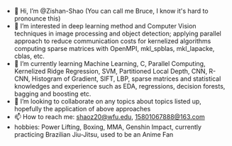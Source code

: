 - 👋 Hi, I’m @Zishan-Shao (You can call me Bruce, I know it's hard to pronounce this)
- 👀 I’m interested in deep learning method and Computer Vision techniques in image processing and object detection; applying parallel approach to reduce communication costs for kernelized algorithms computing sparse matrices with OpenMPI, mkl_spblas, mkl_lapacke, cblas, etc.
- 🌱 I’m currently learning Machine Learning, C, Parallel Computing, Kernelized Ridge Regression, SVM, Partitioned Local Depth, CNN, R-CNN, Histogram of Gradient, SIFT, LBP, sparse matrices and statistical knowledges and experience such as EDA, regressions, decision forests, bagging and boosting etc.
- 💞️ I’m looking to collaborate on any topics about topics listed up, hopefully the application of above approaches
- 📫 How to reach me: shaoz20@wfu.edu, 15801067888@163.com
- hobbies: Power Lifting, Boxing, MMA, Genshin Impact, currently practicing Brazilian Jiu-Jitsu, used to be an Anime Fan


<!---
Zishan-Shao/Zishan-Shao is a ✨ special ✨ repository because its `README.md` (this file) appears on your GitHub profile.
You can click the Preview link to take a look at your changes.
--->
